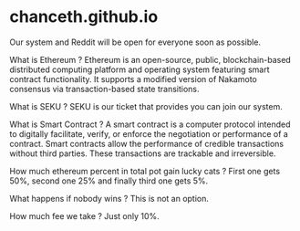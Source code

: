 # chanceth.github.io

Our system and Reddit will be open for everyone soon as possible.

What is Ethereum ?
Ethereum is an open-source, public, blockchain-based distributed computing platform and operating system featuring smart contract functionality. It supports a modified version of Nakamoto consensus via transaction-based state transitions.

What is SEKU ?
SEKU is our ticket that provides you can join our system.

What is Smart Contract ?
A smart contract is a computer protocol intended to digitally facilitate, verify, or enforce the negotiation or performance of a contract. Smart contracts allow the performance of credible transactions without third parties. These transactions are trackable and irreversible.

How much ethereum percent in total pot gain lucky cats ?
First one gets 50%, second one 25% and finally third one gets 5%.

What happens if nobody wins ?
This is not an option.

How much fee we take ?
Just only 10%.
